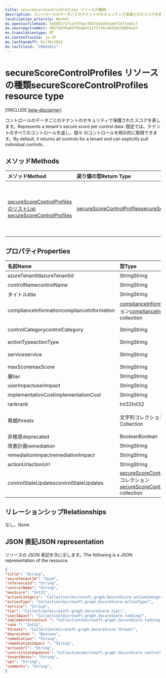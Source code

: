 ```yaml
---
title: secureScoreControlProfiles リソースの種類
description: コントロールのデータごとのテナントのセキュリティで保護されたスコアを表します。 既定では、テナントのすべてのコントロールを返し、個々 のコントロールを明示的に取得できます。
localization_priority: Normal
ms.openlocfilehash: 3e800271f1ef5f8ac7847d14d97ae6f24f1e01cf
ms.sourcegitcommit: d95f6d39a0479da6e531f3734c4029dc596b9a3f
ms.translationtype: MT
ms.contentlocale: ja-JP
ms.lasthandoff: 01/30/2019
ms.locfileid: "29641611"
---
```

# <a name="securescorecontrolprofiles-resource-type"></a><span data-ttu-id="d7b5b-104">secureScoreControlProfiles リソースの種類</span><span class="sxs-lookup"><span data-stu-id="d7b5b-104">secureScoreControlProfiles resource type</span></span>

[!INCLUDE [beta-disclaimer](../../includes/beta-disclaimer.md)]

<span data-ttu-id="d7b5b-105">コントロールのデータごとのテナントのセキュリティで保護されたスコアを表します。</span><span class="sxs-lookup"><span data-stu-id="d7b5b-105">Represents a tenant's secure score per control data.</span></span> <span data-ttu-id="d7b5b-106">既定では、テナントのすべてのコントロールを返し、個々 のコントロールを明示的に取得できます。</span><span class="sxs-lookup"><span data-stu-id="d7b5b-106">By default, it returns all controls for a tenant and can explicitly pull individual controls.</span></span>


## <a name="methods"></a><span data-ttu-id="d7b5b-107">メソッド</span><span class="sxs-lookup"><span data-stu-id="d7b5b-107">Methods</span></span>

| <span data-ttu-id="d7b5b-108">メソッド</span><span class="sxs-lookup"><span data-stu-id="d7b5b-108">Method</span></span>   | <span data-ttu-id="d7b5b-109">戻り値の型</span><span class="sxs-lookup"><span data-stu-id="d7b5b-109">Return Type</span></span>|<span data-ttu-id="d7b5b-110">説明</span><span class="sxs-lookup"><span data-stu-id="d7b5b-110">Description</span></span>|
|:---------------|:--------|:----------|
|[<span data-ttu-id="d7b5b-111">secureScoreControlProfiles のリスト</span><span class="sxs-lookup"><span data-stu-id="d7b5b-111">List secureScoreControlProfiles</span></span>](../api/securescorecontrolprofiles-list.md) | [<span data-ttu-id="d7b5b-112">secureScoreControlProfiles</span><span class="sxs-lookup"><span data-stu-id="d7b5b-112">secureScoreControlProfiles</span></span>](securescorecontrolprofiles.md) |<span data-ttu-id="d7b5b-113">プロパティと、secureScoreControlProfiles オブジェクトのメタデータを参照してください。</span><span class="sxs-lookup"><span data-stu-id="d7b5b-113">Read properties and metadata of a secureScoreControlProfiles object.</span></span>|


## <a name="properties"></a><span data-ttu-id="d7b5b-114">プロパティ</span><span class="sxs-lookup"><span data-stu-id="d7b5b-114">Properties</span></span>

|<span data-ttu-id="d7b5b-115">名前</span><span class="sxs-lookup"><span data-stu-id="d7b5b-115">Name</span></span> |<span data-ttu-id="d7b5b-116">型</span><span class="sxs-lookup"><span data-stu-id="d7b5b-116">Type</span></span> |<span data-ttu-id="d7b5b-117">説明</span><span class="sxs-lookup"><span data-stu-id="d7b5b-117">Description</span></span> |
|:--|:--|:--|
|   <span data-ttu-id="d7b5b-118">azureTenantId</span><span class="sxs-lookup"><span data-stu-id="d7b5b-118">azureTenantId</span></span>   |   <span data-ttu-id="d7b5b-119">String</span><span class="sxs-lookup"><span data-stu-id="d7b5b-119">String</span></span>  |   <span data-ttu-id="d7b5b-120">テナントの GUID の文字列 id。</span><span class="sxs-lookup"><span data-stu-id="d7b5b-120">GUID string for tenant ID.</span></span>  |
|   <span data-ttu-id="d7b5b-121">controlName</span><span class="sxs-lookup"><span data-stu-id="d7b5b-121">controlName</span></span> |   <span data-ttu-id="d7b5b-122">String</span><span class="sxs-lookup"><span data-stu-id="d7b5b-122">String</span></span>  |   <span data-ttu-id="d7b5b-123">コントロールの名前です。</span><span class="sxs-lookup"><span data-stu-id="d7b5b-123">Name of the control.</span></span> |
|   <span data-ttu-id="d7b5b-124">タイトル</span><span class="sxs-lookup"><span data-stu-id="d7b5b-124">title</span></span>   |   <span data-ttu-id="d7b5b-125">String</span><span class="sxs-lookup"><span data-stu-id="d7b5b-125">String</span></span>  |   <span data-ttu-id="d7b5b-126">コントロールのタイトルです。</span><span class="sxs-lookup"><span data-stu-id="d7b5b-126">Title of the control.</span></span>   |
| <span data-ttu-id="d7b5b-127">complianceInformation</span><span class="sxs-lookup"><span data-stu-id="d7b5b-127">complianceInformation</span></span> | <span data-ttu-id="d7b5b-128">[complianceInformation](complianceinformation.md)コレクション</span><span class="sxs-lookup"><span data-stu-id="d7b5b-128">[complianceInformation](complianceinformation.md) collection</span></span> | <span data-ttu-id="d7b5b-129">関連付けられているコンプライアンス情報の収集は、スコアのコントロールをセキュリティで保護します。</span><span class="sxs-lookup"><span data-stu-id="d7b5b-129">The collection of compliance information associated with secure score control</span></span> |
|   <span data-ttu-id="d7b5b-130">controlCategory</span><span class="sxs-lookup"><span data-stu-id="d7b5b-130">controlCategory</span></span> |   <span data-ttu-id="d7b5b-131">String</span><span class="sxs-lookup"><span data-stu-id="d7b5b-131">String</span></span>  |   <span data-ttu-id="d7b5b-132">コントロールのアクションのカテゴリ (アカウント、データ、デバイス、アプリケーション、インフラストラクチャ) です。</span><span class="sxs-lookup"><span data-stu-id="d7b5b-132">Control action category (Account, Data, Device, Apps, Infrastructure).</span></span>  |
|   <span data-ttu-id="d7b5b-133">actionType</span><span class="sxs-lookup"><span data-stu-id="d7b5b-133">actionType</span></span>  |   <span data-ttu-id="d7b5b-134">String</span><span class="sxs-lookup"><span data-stu-id="d7b5b-134">String</span></span>  |   <span data-ttu-id="d7b5b-135">アクションの種類 (構成、レビュー、動作) を制御します。</span><span class="sxs-lookup"><span data-stu-id="d7b5b-135">Control action type (Config, Review, Behavior).</span></span> |
|   <span data-ttu-id="d7b5b-136">service</span><span class="sxs-lookup"><span data-stu-id="d7b5b-136">service</span></span> |   <span data-ttu-id="d7b5b-137">String</span><span class="sxs-lookup"><span data-stu-id="d7b5b-137">String</span></span>  |   <span data-ttu-id="d7b5b-138">(Exchange、Sharepoint、Azure AD) のコントロールを所有しているサービスです。</span><span class="sxs-lookup"><span data-stu-id="d7b5b-138">Service that owns the control (Exchange, Sharepoint, Azure AD).</span></span> |
|   <span data-ttu-id="d7b5b-139">maxScore</span><span class="sxs-lookup"><span data-stu-id="d7b5b-139">maxScore</span></span> |  <span data-ttu-id="d7b5b-140">String</span><span class="sxs-lookup"><span data-stu-id="d7b5b-140">String</span></span>  |   <span data-ttu-id="d7b5b-141">現在では、指定した日付の最大のスコアを取得します。</span><span class="sxs-lookup"><span data-stu-id="d7b5b-141">Current obtained max score on specified date.</span></span>   |
|   <span data-ttu-id="d7b5b-142">層</span><span class="sxs-lookup"><span data-stu-id="d7b5b-142">tier</span></span> |  <span data-ttu-id="d7b5b-143">String</span><span class="sxs-lookup"><span data-stu-id="d7b5b-143">String</span></span>  |   <span data-ttu-id="d7b5b-144">制御層 (コア、防御の深さ、高度な)。</span><span class="sxs-lookup"><span data-stu-id="d7b5b-144">Control tier (Core, Defense in Depth, Advanced.)</span></span>    |
|   <span data-ttu-id="d7b5b-145">userImpact</span><span class="sxs-lookup"><span data-stu-id="d7b5b-145">userImpact</span></span> |    <span data-ttu-id="d7b5b-146">String</span><span class="sxs-lookup"><span data-stu-id="d7b5b-146">String</span></span>  | <span data-ttu-id="d7b5b-147">コントロール (低、中、高) を実装するためのユーザーへの影響。</span><span class="sxs-lookup"><span data-stu-id="d7b5b-147">User impact of implementing control (low, moderate, high).</span></span>    |
|   <span data-ttu-id="d7b5b-148">implementationCost</span><span class="sxs-lookup"><span data-stu-id="d7b5b-148">implementationCost</span></span> |    <span data-ttu-id="d7b5b-149">String</span><span class="sxs-lookup"><span data-stu-id="d7b5b-149">String</span></span>  |   <span data-ttu-id="d7b5b-150">Implemmentating コントロール (低、中、高) のリソースのコストです。</span><span class="sxs-lookup"><span data-stu-id="d7b5b-150">Resource cost of implemmentating control (low, moderate, high).</span></span> |
|   <span data-ttu-id="d7b5b-151">rank</span><span class="sxs-lookup"><span data-stu-id="d7b5b-151">rank</span></span> |  <span data-ttu-id="d7b5b-152">Int32</span><span class="sxs-lookup"><span data-stu-id="d7b5b-152">Int32</span></span>   |   <span data-ttu-id="d7b5b-153">マイクロソフトのコントロールのレベルを調整します。</span><span class="sxs-lookup"><span data-stu-id="d7b5b-153">Microsoft's stack ranking of control.</span></span>   |
|   <span data-ttu-id="d7b5b-154">脅威</span><span class="sxs-lookup"><span data-stu-id="d7b5b-154">threats</span></span> |   <span data-ttu-id="d7b5b-155">文字列コレクション</span><span class="sxs-lookup"><span data-stu-id="d7b5b-155">String Collection</span></span>   |   <span data-ttu-id="d7b5b-156">コントロールを軽減する脅威の一覧 (accountBreach、dataDeletion、dataExfiltration、dataSpillage、elevationOfPrivilege、maliciousInsider、passwordCracking、phishingOrWhaling、なりすましが行われる)。</span><span class="sxs-lookup"><span data-stu-id="d7b5b-156">List of threats the control mitigates (accountBreach,dataDeletion,dataExfiltration,dataSpillage,elevationOfPrivilege,maliciousInsider,passwordCracking,phishingOrWhaling,spoofing).</span></span> |
|   <span data-ttu-id="d7b5b-157">非推奨</span><span class="sxs-lookup"><span data-stu-id="d7b5b-157">deprecated</span></span> |    <span data-ttu-id="d7b5b-158">Boolean</span><span class="sxs-lookup"><span data-stu-id="d7b5b-158">Boolean</span></span> |   <span data-ttu-id="d7b5b-159">コントロールで減価償却されるかどうかを示すためにフラグを設定します。</span><span class="sxs-lookup"><span data-stu-id="d7b5b-159">Flag to indicate if a control is depreciated.</span></span>   |
|   <span data-ttu-id="d7b5b-160">改善計画</span><span class="sxs-lookup"><span data-stu-id="d7b5b-160">remediation</span></span> |   <span data-ttu-id="d7b5b-161">String</span><span class="sxs-lookup"><span data-stu-id="d7b5b-161">String</span></span>  |   <span data-ttu-id="d7b5b-162">どのようなコントロールの説明は、改善に役立ちます。</span><span class="sxs-lookup"><span data-stu-id="d7b5b-162">Description of what the control will help remediate.</span></span> |
|   <span data-ttu-id="d7b5b-163">remediationImpact</span><span class="sxs-lookup"><span data-stu-id="d7b5b-163">remediationImpact</span></span> | <span data-ttu-id="d7b5b-164">String</span><span class="sxs-lookup"><span data-stu-id="d7b5b-164">String</span></span>  |   <span data-ttu-id="d7b5b-165">改善のユーザーへの影響の説明です。</span><span class="sxs-lookup"><span data-stu-id="d7b5b-165">Description of the impact on users of the remediation.</span></span> |
|   <span data-ttu-id="d7b5b-166">actionUrl</span><span class="sxs-lookup"><span data-stu-id="d7b5b-166">actionUrl</span></span> | <span data-ttu-id="d7b5b-167">String</span><span class="sxs-lookup"><span data-stu-id="d7b5b-167">String</span></span>  |   <span data-ttu-id="d7b5b-168">URL は、コントロールが対象になることです。</span><span class="sxs-lookup"><span data-stu-id="d7b5b-168">URL to where the control can be actioned.</span></span> |
|   <span data-ttu-id="d7b5b-169">controlStateUpdates</span><span class="sxs-lookup"><span data-stu-id="d7b5b-169">controlStateUpdates</span></span> |   <span data-ttu-id="d7b5b-170">[secureScoreControlStateUpdate](securescorecontrolstateupdate.md)コレクション</span><span class="sxs-lookup"><span data-stu-id="d7b5b-170">[secureScoreControlStateUpdate](securescorecontrolstateupdate.md)   collection</span></span> |    <span data-ttu-id="d7b5b-171">テナントには、コントロールとしてのマークを指定するフラグ (無視して、レビュー、サード ・ パーティ) ([更新](../api/securescorecontrolprofiles-update.md)がサポートされています)。</span><span class="sxs-lookup"><span data-stu-id="d7b5b-171">Flag to indicate where the tenant has marked a control (ignore, thirdParty, reviewed) (supports [update](../api/securescorecontrolprofiles-update.md)).</span></span> |

## <a name="relationships"></a><span data-ttu-id="d7b5b-172">リレーションシップ</span><span class="sxs-lookup"><span data-stu-id="d7b5b-172">Relationships</span></span>

<span data-ttu-id="d7b5b-173">なし。</span><span class="sxs-lookup"><span data-stu-id="d7b5b-173">None.</span></span>

## <a name="json-representation"></a><span data-ttu-id="d7b5b-174">JSON 表記</span><span class="sxs-lookup"><span data-stu-id="d7b5b-174">JSON representation</span></span>

<span data-ttu-id="d7b5b-175">リソースの JSON 表記を次に示します。</span><span class="sxs-lookup"><span data-stu-id="d7b5b-175">The following is a JSON representation of the resource.</span></span>

<!-- {
  "blockType": "resource",
  "optionalProperties": [

  ],
  "@odata.type": "microsoft.graph.secureScores"
}-->

```json
{
"title": "String", 
"azureTenantId": "Guid", 
"referenceId": "String", 
"controlName": "String", 
"maxScore": "Int32",
"actionCategory": "Collection(microsoft.graph.SecureScore.actionCategory)",
"actionType": "Collection(microsoft.graph.SecureScore.actionType)",
"service": "String",
"tier": "Collection(microsoft.graph.SecureScore.tier)",
"userImpact": "Collection(microsoft.graph.SecureScore.ranking)",
"implementationCost ": "Collection(microsoft.graph.SecureScore.ranking)",
"rank ": "Int32",
"threats": "Collection(microsoft.graph.SecureScore.threat)",
"deprecated ": "Boolean",
"remediation": "String",
"remediationImpact ": "String",
"actionUrl": "String",
"controlStateUpdates": "Collection(microsoft.graph.SecureScore.controlStateUpdates)",
"tenantNotes": "String",
"upn": "String",
"comments": "String",
}


```


<!--
{
  "type": "#page.annotation",
  "description": "secureScoreControlProfiles resource",
  "keywords": "",
  "section": "documentation",
  "tocPath": "",
  "suppressions": [
    "Error: /api-reference/beta/resources/securescorecontrolprofiles.md:\r\n      Exception processing links.\r\n    System.ArgumentException: Link Definition was null. Link text: !INCLUDE [beta-disclaimer](../../includes/beta-disclaimer.md)\r\n      at ApiDoctor.Validation.DocFile.get_LinkDestinations()\r\n      at ApiDoctor.Validation.DocSet.ValidateLinks(Boolean includeWarnings, String[] relativePathForFiles, IssueLogger issues, Boolean requireFilenameCaseMatch, Boolean printOrphanedFiles)"
  ]
}
-->
